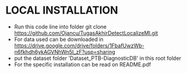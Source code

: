 # LOCAL INSTALLATION
- Run this code line into folder git clone https://github.com/Ojancu/TugasAkhirDetectLocalizeMI.git
- For data used can be downloaded in https://drive.google.com/drive/folders/1FbafUwzWb-n6fkhdh6ykAGVNhWn5I_zF?usp=sharing
- put the dataset folder 'Dataset_PTB-DiagnosticDB' in this root folder
- For the specific installation can be read on README.pdf
